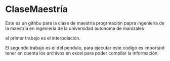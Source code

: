 ﻿# ClaseMaestría

Este es un githbu para la clase de maestría progrmación papra ingeniería de la maestría en ingeniería de la universidad autonoma de manizales

el primer trabajo es el interpolación.

El segundo trabajo es el del pendulo, para ejecutar este codigo es important tener en cuenta los archivos en excel para poder compilar la información.

